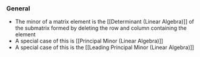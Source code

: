 ### General
- The minor of a matrix element is the [[Determinant (Linear Algebra)]] of the submatrix formed by deleting the row and column containing the element
- A special case of this is [[Principal Minor (Linear Algebra)]]
- A special case of this is the [[Leading Principal Minor (Linear Algebra)]]